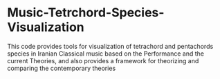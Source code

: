 # Music-Tetrchord-Species-Visualization
This code provides tools for visualization of tetrachord and pentachords species in Iranian Classical music based on the Performance and the current Theories, and also provides a framework for theorizing and comparing the contemporary theories
